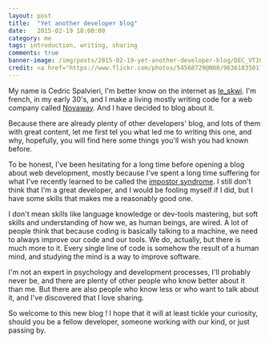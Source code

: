```yaml
---
layout: post
title:  "Yet another developer blog"
date:   2015-02-19 18:00:00
category: me
tags: introduction, writing, sharing
comments: true
banner-image: /img/posts/2015-02-19-yet-another-developer-blog/DEC_VT100_terminal.jpg
credit: <a href="https://www.flickr.com/photos/54568729@N00/9636183501">Jason Scott</a>
---
```

My name is Cedric Spalvieri, I'm better know on the internet as [le_skwi](https://twitter.com/le_skwi). I'm french, in my early 30's, and I make a living mostly writing code for a web company called <a class="novaway" href="https://novaway.fr">Novaway</a>. And I have decided to blog about it.

Because there are already plenty of other developers' blog, and lots of them with great content, let me first tel you what led me to writing this one, and why, hopefully, you will find here some things you'll wish you had known before.
<!--more-->
To be honest, I've been hesitating for a long time before opening a blog about web development, mostly because I've spent a long time suffering for what I've recently learned to be called the [impostor syndrome](https://en.wikipedia.org/wiki/Impostor_syndrome). I still don't think that I'm a great developer, and I would be fooling myself if I did, but I have some skills that makes me a reasonably good one.

I don't mean skills like language knowledge or dev-tools mastering, but soft skills and understanding of how we, as human beings, are wired. A lot of people think that because coding is basically talking to a machine, we need to always improve our code and our tools. We do, actually, but there is much more to it.  Every single line of code is somehow the result of a human mind, and studying the mind is a way to improve software.

I'm not an expert in psychology and development processes, I'll probably never be, and there are plenty of other people who know better about it than me. But there are also people who know less or who want to talk about it, and I've discovered that I love sharing.

So welcome to this new blog ! I hope that it will at least tickle your curiosity, should you be a fellow developer, someone working with our kind, or just passing by.
